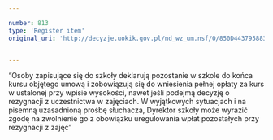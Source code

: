```yaml
---

number: 813
type: 'Register item'
original_uri: 'http://decyzje.uokik.gov.pl/nd_wz_um.nsf/0/850D44379588364AC12572DD003296D9?OpenDocument'


---
```


“Osoby zapisujące się do szkoły deklarują pozostanie w szkole do końca kursu objętego umową i zobowiązują się do wniesienia pełnej opłaty za kurs w ustalonej przy wpisie wysokości, nawet jeśli podejmą decyzję o rezygnacji z uczestnictwa w zajęciach. W wyjątkowych sytuacjach i na pisemną uzasadnioną prośbę słuchacza, Dyrektor szkoły może wyrazić zgodę na zwolnienie go z obowiązku uregulowania wpłat pozostałych przy rezygnacji z zajęć”
